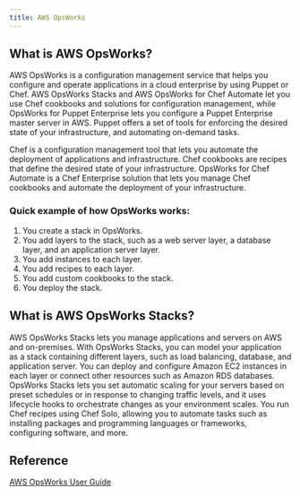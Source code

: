 ```yaml
---
title: AWS OpsWorks
---
```


## What is AWS OpsWorks?

AWS OpsWorks is a configuration management service that helps you configure and operate applications in a cloud enterprise by using Puppet or Chef. AWS OpsWorks Stacks and AWS OpsWorks for Chef Automate let you use Chef cookbooks and solutions for configuration management, while OpsWorks for Puppet Enterprise lets you configure a Puppet Enterprise master server in AWS. Puppet offers a set of tools for enforcing the desired state of your infrastructure, and automating on-demand tasks. 

Chef is a configuration management tool that lets you automate the deployment of applications and infrastructure. Chef cookbooks are recipes that define the desired state of your infrastructure. OpsWorks for Chef Automate is a Chef Enterprise solution that lets you manage Chef cookbooks and automate the deployment of your infrastructure.

### Quick example of how OpsWorks works:

1. You create a stack in OpsWorks.
2. You add layers to the stack, such as a web server layer, a database layer, and an application server layer.
3. You add instances to each layer.
4. You add recipes to each layer.
5. You add custom cookbooks to the stack.
6. You deploy the stack.


## What is AWS OpsWorks Stacks?

AWS OpsWorks Stacks lets you manage applications and servers on AWS and on-premises. With OpsWorks Stacks, you can model your application as a stack containing different layers, such as load balancing, database, and application server. You can deploy and configure Amazon EC2 instances in each layer or connect other resources such as Amazon RDS databases. OpsWorks Stacks lets you set automatic scaling for your servers based on preset schedules or in response to changing traffic levels, and it uses lifecycle hooks to orchestrate changes as your environment scales. You run Chef recipes using Chef Solo, allowing you to automate tasks such as installing packages and programming languages or frameworks, configuring software, and more.

## Reference

[AWS OpsWorks User Guide](https://docs.aws.amazon.com/opsworks/latest/userguide/welcome.html)